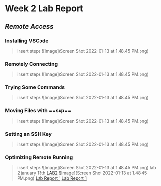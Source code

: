 # Week 2 Lab Report
## *Remote Access*
### Installing VSCode
> insert steps
![Image](Screen Shot 2022-01-13 at 1.48.45 PM.png)
### Remotely Connecting
> insert steps
![Image](Screen Shot 2022-01-13 at 1.48.45 PM.png)
### Trying Some Commands
> insert steps
![Image](Screen Shot 2022-01-13 at 1.48.45 PM.png)
### Moving Files with ==scp==
> insert steps
![Image](Screen Shot 2022-01-13 at 1.48.45 PM.png)
### Setting an SSH Key
> insert steps
![Image](Screen Shot 2022-01-13 at 1.48.45 PM.png)
### Optimizing Remote Running
> insert steps
![Image](Screen Shot 2022-01-13 at 1.48.45 PM.png)
lab 2
january 13th
[LAB2](https://ucsd-cse15l-w22.github.io/week/week2/)
![Image](Screen Shot 2022-01-13 at 1.48.45 PM.png)
[Lab Report 1](page.html)
[Lab Report 1](https://amtjitro.github.io/cse15l-lab-reports/page.html)